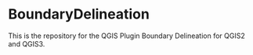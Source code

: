 # BoundaryDelineation
This is the repository for the QGIS Plugin Boundary Delineation for QGIS2 and QGIS3.
